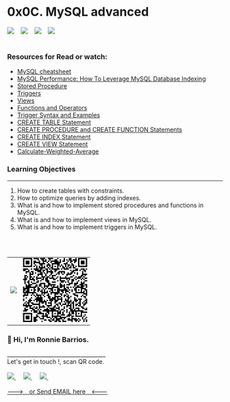 # 0x0C. MySQL advanced
<!-- badges section with https://img.shields.io/ -->

<span>
  <img src="https://img.shields.io/badge/Specialization-webstack--backend-teal"/>
</span>
&nbsp;&nbsp;

<span>
  <img src="https://img.shields.io/badge/Training-Holberton-red"/>
</span>
&nbsp;&nbsp;

<span>
  <img src="https://img.shields.io/badge/Cohort%20%23-13-yellowgreen"/>
</span>
&nbsp;&nbsp;

<span>
  <img src="https://img.shields.io/badge/Directory-0x0C--MySQL__Advanced-blue"/>
</span>
<br>
<br>


### Resources for Read or watch:

* [MySQL cheatsheet](https://devhints.io/mysql)  
* [MySQL Performance: How To Leverage MySQL Database Indexing](https://www.liquidweb.com/kb/mysql-optimization-how-to-leverage-mysql-database-indexing/)  
* [Stored Procedure](https://www.w3resource.com/mysql/mysql-procedure.php)  
* [Triggers](https://www.w3resource.com/mysql/mysql-triggers.php)  
* [Views](https://www.w3resource.com/mysql/mysql-views.php)  
* [Functions and Operators](https://dev.mysql.com/doc/refman/5.7/en/functions.html)  
* [Trigger Syntax and Examples](https://dev.mysql.com/doc/refman/5.7/en/trigger-syntax.html)  
* [CREATE TABLE Statement](https://dev.mysql.com/doc/refman/5.7/en/create-table.html)  
* [CREATE PROCEDURE and CREATE FUNCTION Statements](https://dev.mysql.com/doc/refman/5.7/en/create-procedure.html)  
* [CREATE INDEX Statement](https://dev.mysql.com/doc/refman/5.7/en/create-index.html)  
* [CREATE VIEW Statement](https://dev.mysql.com/doc/refman/5.7/en/create-view.html)  
* [Calculate-Weighted-Average](https://www.wikihow.com/Calculate-Weighted-Average)  

### Learning Objectives  
---
1. How to create tables with constraints.  
2. How to optimize queries by adding indexes.  
3. What is and how to implement stored procedures and functions in MySQL.  
4. What is and how to implement views in MySQL.  
5. What is and how to implement triggers in MySQL.  


<!-- Social networks section -->

<br>
<br>
<table>
  <tr>
    <td>
      <img
        src="https://avatars.githubusercontent.com/u/65184918?v=4"
        width="150px"
      />
    </td>
    <td>
      <img
        src="https://github.com/ronniebm/holbertonschool-web_front_end/blob/master/qr-code.png"
        width="150px"
      />
    </td>
  </tr>
</table>

<h3>
  <b>👋 Hi, I'm Ronnie Barrios.
  </b>
</h3>
____________________________________
<br>
Let's get in touch !, scan QR code.
<br><br>

<a href="https://twitter.com/ronniealberto">
  <img 
    src="https://pics.freeicons.io/uploads/icons/png/20422544081555590088-512.png"
    width="30px"
  />
</a>
&emsp;

<a href="https://www.linkedin.com/in/ronniebm/">
  <img 
    src="https://pics.freeicons.io/uploads/icons/png/15792152941556105325-512.png"
    width="30px"
  />
</a>
&emsp;

<a href="https://github.com/ronniebm/">
  <img 
    src="https://pics.freeicons.io/uploads/icons/png/13702699181561032680-512.png"
    width="30px"
  />
</a>
&emsp;
<br>
<a href="mailto:ronnie.coding@gmail.com?subject=Let's do a meet ! &amp;body=Hi Ronnie, %0D%0A%0D%0A I've check your Github profile, i would like to contact you.%0D%0A%0D%0A Att,%0D%0A------------------------%0D%0A***your sign*** &amp;">
<br>
--->&emsp;or Send EMAIL here&emsp;<---
</a>